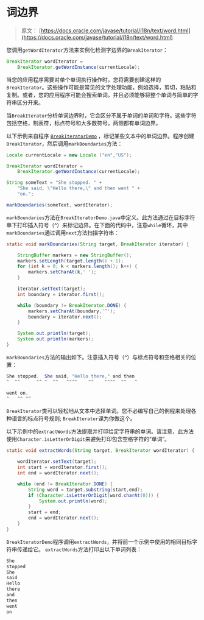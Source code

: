 # 词边界

> 原文： [https://docs.oracle.com/javase/tutorial/i18n/text/word.html](https://docs.oracle.com/javase/tutorial/i18n/text/word.html)

您调用`getWordIterator`方法来实例化检测字边界的`BreakIterator`：

```java
BreakIterator wordIterator =
    BreakIterator.getWordInstance(currentLocale);

```

当您的应用程序需要对单个单词执行操作时，您将需要创建这样的`BreakIterator`。这些操作可能是常见的文字处理功能，例如选择，剪切，粘贴和复制。或者，您的应用程序可能会搜索单词，并且必须能够将整个单词与简单的字符串区分开来。

当`BreakIterator`分析单词边界时，它会区分不属于单词的单词和字符。这些字符包括空格，制表符，标点符号和大多数符号，两侧都有单词边界。

以下示例来自程序 [`BreakIteratorDemo`](examples/BreakIteratorDemo.java) ，标记某些文本中的单词边界。程序创建`BreakIterator`，然后调用`markBoundaries`方法：

```java
Locale currentLocale = new Locale ("en","US");

BreakIterator wordIterator =
    BreakIterator.getWordInstance(currentLocale);

String someText = "She stopped. " +
    "She said, \"Hello there,\" and then went " +
    "on.";

markBoundaries(someText, wordIterator);

```

`markBoundaries`方法在`BreakIteratorDemo.java`中定义。此方法通过在目标字符串下打印插入符号（^）来标记边界。在下面的代码中，注意`while`循环，其中`markBoundaries`通过调用`next`方法扫描字符串：

```java
static void markBoundaries(String target, BreakIterator iterator) {

    StringBuffer markers = new StringBuffer();
    markers.setLength(target.length() + 1);
    for (int k = 0; k < markers.length(); k++) {
        markers.setCharAt(k,' ');
    }

    iterator.setText(target);
    int boundary = iterator.first();

    while (boundary != BreakIterator.DONE) {
        markers.setCharAt(boundary,'^');
        boundary = iterator.next();
    }

    System.out.println(target);
    System.out.println(markers);
}

```

`markBoundaries`方法的输出如下。注意插入符号（^）与标点符号和空格相关的位置：

```java
She stopped.  She said, "Hello there," and then
^  ^^      ^^ ^  ^^   ^^^^    ^^    ^^^^  ^^   ^

went on.
^   ^^ ^^

```

`BreakIterator`类可以轻松地从文本中选择单词。您不必编写自己的例程来处理各种语言的标点符号规则; `BreakIterator`课为你做这个。

以下示例中的`extractWords`方法提取并打印给定字符串的单词。请注意，此方法使用`Character.isLetterOrDigit`来避免打印包含空格字符的“单词”。

```java
static void extractWords(String target, BreakIterator wordIterator) {

    wordIterator.setText(target);
    int start = wordIterator.first();
    int end = wordIterator.next();

    while (end != BreakIterator.DONE) {
        String word = target.substring(start,end);
        if (Character.isLetterOrDigit(word.charAt(0))) {
            System.out.println(word);
        }
        start = end;
        end = wordIterator.next();
    }
}

```

`BreakIteratorDemo`程序调用`extractWords`，并将前一个示例中使用的相同目标字符串传递给它。 `extractWords`方法打印出以下单词列表：

```java
She
stopped
She
said
Hello
there
and
then
went
on

```